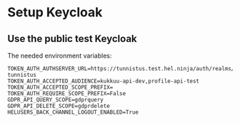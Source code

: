 # Setup Keycloak

## Use the public test Keycloak

The needed environment variables:

```
TOKEN_AUTH_AUTHSERVER_URL=https://tunnistus.test.hel.ninja/auth/realms/helsinki-tunnistus
TOKEN_AUTH_ACCEPTED_AUDIENCE=kukkuu-api-dev,profile-api-test
TOKEN_AUTH_ACCEPTED_SCOPE_PREFIX=
TOKEN_AUTH_REQUIRE_SCOPE_PREFIX=False
GDPR_API_QUERY_SCOPE=gdprquery
GDPR_API_DELETE_SCOPE=gdprdelete
HELUSERS_BACK_CHANNEL_LOGOUT_ENABLED=True
```

